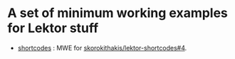 A set of minimum working examples for Lektor stuff
==================================================

- [shortcodes](https://github.com/paternal/lektor-mwe/tree/shortcodes) : MWE for [skorokithakis/lektor-shortcodes#4](https://github.com/skorokithakis/lektor-shortcodes/issues/4).
